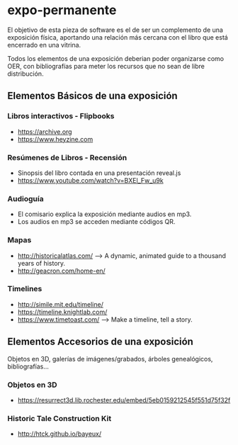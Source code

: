 # expo-permanente

El objetivo de esta pieza de software es el de ser un complemento de una exposición física, aportando una relación más cercana con el libro que está encerrado en una vitrina.

Todos los elementos de una exposición deberian poder organizarse como OER, con bibliografías para meter los recursos que no sean de libre distribución.

## Elementos Básicos de una exposición

### Libros interactivos - Flipbooks
- https://archive.org
- https://www.heyzine.com

### Resúmenes de Libros - Recensión
- Sinopsis del libro contada en una presentación reveal.js  
- https://www.youtube.com/watch?v=BXEl_Fw_u9k 

### Audioguía
- El comisario explica la exposición mediante audios en mp3.
- Los audios en mp3 se acceden mediante códigos QR.

### Mapas
- http://historicalatlas.com/ --> A dynamic, animated guide to a thousand years of history.
- http://geacron.com/home-en/

### Timelines
- http://simile.mit.edu/timeline/
- https://timeline.knightlab.com/
- https://www.timetoast.com/ --> Make a timeline, tell a story.


## Elementos Accesorios de una exposición

Objetos en 3D, galerías de imágenes/grabados, árboles genealógicos, bibliografías...

### Objetos en 3D
- https://resurrect3d.lib.rochester.edu/embed/5eb0159212545f551d75f32f


### Historic Tale Construction Kit
- http://htck.github.io/bayeux/

